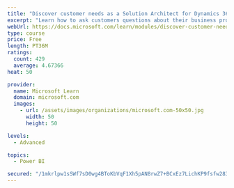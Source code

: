 ```yaml
---
title: "Discover customer needs as a Solution Architect for Dynamics 365 and Power Platform"
excerpt: "Learn how to ask customers questions about their business processes and feature requirements to create a viable solution."
webUrl: https://docs.microsoft.com/learn/modules/discover-customer-needs/
type: course
price: Free
length: PT36M
ratings:
  count: 429
  average: 4.67366
heat: 50

provider:
  name: Microsoft Learn
  domain: microsoft.com
  images:
    - url: /assets/images/organizations/microsoft.com-50x50.jpg
      width: 50
      height: 50

levels:
  - Advanced

topics:
  - Power BI

secured: "/1mkrlpw1sSWf7sD0wg4BToKbVqF1Xh5pAN8rwZ7+BCxEz7LichKP9fsfw283wMN4tZgzBn3KEkUcFzzwAItmWAIx/kbQK+L7d9dhwehcmC6NMz8fKHwhSJEenq/JXH1Sl7SBNv5AynPNckKW+csPZyBhCOjHVdq4DkJp8lp/2zPLU70zoE00iHKDKXuB67eVg0KCOgV7tb4X69c0dU3YQqSPfINM1PH2PrNyx69ktqznW3AUIsAYh9Pz83nin+ZrfdWmljw+MxXFywHA4bcY8v4zrMdi52udaoOsV6HRGCkgNblPj3rHJ8DkldtmIHxc7ACenXsBeWxDLg8YzjqI6AYVtiKMlG/rgjCEWDGVIdPG/A2RJPa9x6cEwgm/euVb0MgOr60EJgAFrCjkOL5pM74t5FWTvp72Ro9LD0pgcY=;/vqDCd4RymYP/FONWAC1zw=="
---
```


